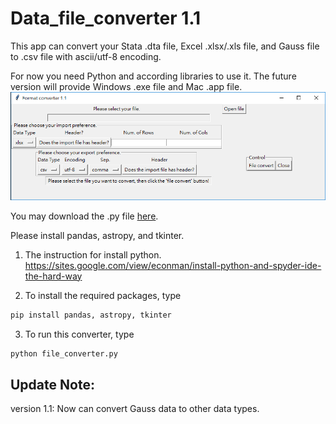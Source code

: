 # Data_file_converter 1.1
This app can convert your Stata .dta file, Excel .xlsx/.xls file, and Gauss file to .csv file with ascii/utf-8 encoding.

For now you need Python and according libraries to use it. The future version will provide Windows .exe file and Mac .app file.
![App phto](https://github.com/errard70101/Data_file_converter/blob/master/app_photo_v1.1.png)

You may download the .py file [here](https://github.com/errard70101/Data_file_converter/blob/master/file_converter.py).

Please install pandas, astropy, and tkinter.

1. The instruction for install python.
  https://sites.google.com/view/econman/install-python-and-spyder-ide-the-hard-way

2. To install the required packages, type

  ```bash
  pip install pandas, astropy, tkinter
  ```

3. To run this converter, type

  ```bash
  python file_converter.py
  ```

## Update Note:
version 1.1: Now can convert Gauss data to other data types.
